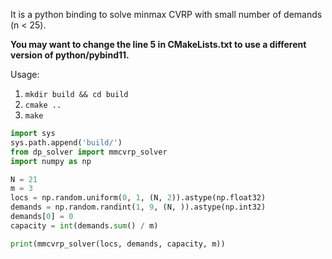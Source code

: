 It is a python binding to solve minmax CVRP with small number of demands (n < 25).

**You may want to change the line 5 in CMakeLists.txt to use a different version of python/pybind11.**

Usage:

1. `mkdir build && cd build`
2. `cmake ..`
3. `make`


```python
import sys
sys.path.append('build/')
from dp_solver import mmcvrp_solver
import numpy as np

N = 21
m = 3
locs = np.random.uniform(0, 1, (N, 2)).astype(np.float32)
demands = np.random.randint(1, 9, (N, )).astype(np.int32)
demands[0] = 0
capacity = int(demands.sum() / m)

print(mmcvrp_solver(locs, demands, capacity, m))
```
